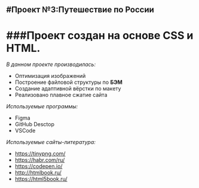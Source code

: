 #Проект №3:Путешествие по России
----------------------------
###Проект создан на основе **СSS** и **HTML**.
===================================
*В данном проекте производилась:*
- Оптимизация изображений
- Построение файловой структуры по **БЭМ**
- Создание адаптивной вёрстки по макету
- Реализовано плавное сжатие сайта

*Используемые программы:*
- Figma
- GitHub Desctop
- VSCode

*Используемые сайты-литература:*
- https://tinypng.com/
- https://habr.com/ru/
- https://codepen.io/
- http://htmlbook.ru/
- https://html5book.ru/